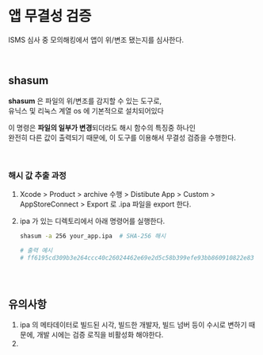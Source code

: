 # 앱 무결성 검증
ISMS 심사 중 모의해킹에서 앱이 위/변조 됐는지를 심사한다.


<br>

## shasum
**shasum** 은 파일의 위/변조를 감지할 수 있는 도구로,  
유닉스 및 리눅스 계열 os 에 기본적으로 설치되어있다

이 명령은 **파일의 일부가 변경**되더라도 해시 함수의 특징중 하나인  
완전히 다른 값이 출력되기 때문에, 이 도구를 이용해서 무결성 검증을 수행한다.

<br>

### 해시 값 추출 과정  
1. Xcode > Product > archive 수행 > Distibute App > Custom > AppStoreConnect > Export 로 .ipa 파일을 export 한다.
2. ipa 가 있는 디렉토리에서 아래 명령어를 실행한다.

    ```bash
    shasum -a 256 your_app.ipa  # SHA-256 해시

    # 출력 예시
    # ff6195cd309b3e264ccc40c26024462e69e2d5c58b399efe93bb860910822e83
    ```


### 

<br>

## 유의사항
1. ipa 의 메타데이터로 빌드된 시각, 빌드한 개발자, 빌드 넘버 등이 수시로 변하기 때문에, 개발 시에는 검증 로직을 비활성화 해야한다.
2. 
